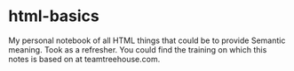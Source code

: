 # html-basics
My personal notebook of all HTML things that could be to provide Semantic meaning. Took as a refresher. 
You could find the training on which this notes is based on at teamtreehouse.com.
